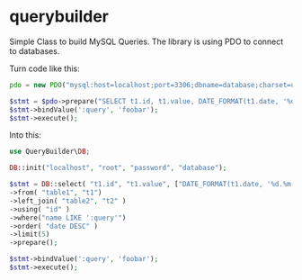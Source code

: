 # querybuilder
Simple Class to build MySQL Queries. The library is using PDO to connect to databases.

Turn code like this:

```PHP
pdo = new PDO("mysql:host=localhost;port=3306;dbname=database;charset=utf-8", "root", "password");

$stmt = $pdo->prepare("SELECT t1.id, t1.value, DATE_FORMAT(t1.date, '%d.%m.%Y') AS date_formatted, t2.external FROM table1 AS t1 LEFT JOIN table2 AS t2 USING (id) WHERE name IKE ':query' ORDER BY date DESC LIMIT 5");
$stmt->bindValue(':query', 'foobar');
$stmt->execute();
```

Into this:

```PHP
use QueryBuilder\DB;

DB::init("localhost", "root", "password", "database");

$stmt = DB::select( "t1.id", "t1.value", ["DATE_FORMAT(t1.date, '%d.%m.%Y')", "date"], "t2.external" )
->from( "table1", "t1")
->left_join( "table2", "t2" )
->using( "id" )
->where("name LIKE ':query'")
->order( "date DESC" )
->limit(5)
->prepare();

$stmt->bindValue(':query', 'foobar');
$stmt->execute();
```
